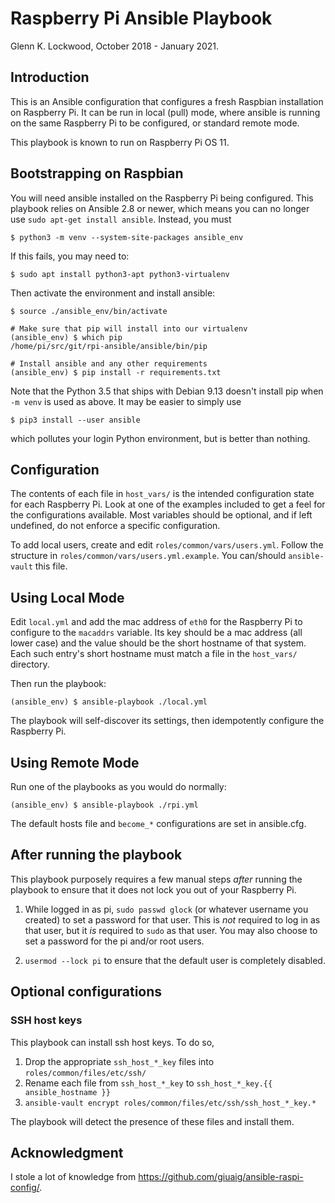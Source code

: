 # Raspberry Pi Ansible Playbook

Glenn K. Lockwood, October 2018 - January 2021.

## Introduction

This is an Ansible configuration that configures a fresh Raspbian installation
on Raspberry Pi.  It can be run in local (pull) mode, where ansible is running
on the same Raspberry Pi to be configured, or standard remote mode.

This playbook is known to run on Raspberry Pi OS 11.

## Bootstrapping on Raspbian

You will need ansible installed on the Raspberry Pi being configured.  This
playbook relies on Ansible 2.8 or newer, which means you can no longer use
`sudo apt-get install ansible`.  Instead, you must

    $ python3 -m venv --system-site-packages ansible_env

If this fails, you may need to:

    $ sudo apt install python3-apt python3-virtualenv

Then activate the environment and install ansible:
    
    $ source ./ansible_env/bin/activate
    
    # Make sure that pip will install into our virtualenv
    (ansible_env) $ which pip
    /home/pi/src/git/rpi-ansible/ansible/bin/pip
    
    # Install ansible and any other requirements
    (ansible_env) $ pip install -r requirements.txt

Note that the Python 3.5 that ships with Debian 9.13 doesn't install pip when
`-m venv` is used as above.  It may be easier to simply use

    $ pip3 install --user ansible

which pollutes your login Python environment, but is better than nothing.

## Configuration

The contents of each file in `host_vars/` is the intended configuration state
for each Raspberry Pi.  Look at one of the examples included to get a feel for
the configurations available.  Most variables should be optional, and if left
undefined, do not enforce a specific configuration.

To add local users, create and edit `roles/common/vars/users.yml`.  Follow the
structure in `roles/common/vars/users.yml.example`.  You can/should
`ansible-vault` this file.

## Using Local Mode

Edit `local.yml` and add the mac address of `eth0` for the Raspberry Pi to
configure to the `macaddrs` variable.  Its key should be a mac address (all
lower case) and the value should be the short hostname of that system.  Each
such entry's short hostname must match a file in the `host_vars/` directory.

Then run the playbook:

    (ansible_env) $ ansible-playbook ./local.yml

The playbook will self-discover its settings, then idempotently configure the
Raspberry Pi.

## Using Remote Mode

Run one of the playbooks as you would do normally:

    (ansible_env) $ ansible-playbook ./rpi.yml

The default hosts file and `become_*` configurations are set in ansible.cfg.

## After running the playbook

This playbook purposely requires a few manual steps _after_ running the playbook
to ensure that it does not lock you out of your Raspberry Pi.

1. While logged in as pi, `sudo passwd glock` (or whatever username you created)
   to set a password for that user.  This is _not_ required to log in as that
   user, but it _is_ required to `sudo` as that user.  You may also choose to
   set a password for the pi and/or root users.

2. `usermod --lock pi` to ensure that the default user is completely disabled.

## Optional configurations

### SSH host keys

This playbook can install ssh host keys.  To do so,

1. Drop the appropriate `ssh_host_*_key` files into `roles/common/files/etc/ssh/`
2. Rename each file from `ssh_host_*_key` to `ssh_host_*_key.{{ ansible_hostname }}`
3. `ansible-vault encrypt roles/common/files/etc/ssh/ssh_host_*_key.*`

The playbook will detect the presence of these files and install them.

## Acknowledgment

I stole a lot of knowledge from https://github.com/giuaig/ansible-raspi-config/.

